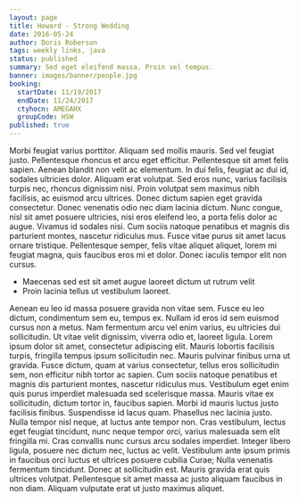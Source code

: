 ```yaml
---
layout: page
title: Howard - Strong Wedding
date: 2016-05-24
author: Doris Roberson
tags: weekly links, java
status: published
summary: Sed eget eleifend massa. Proin vel tempus.
banner: images/banner/people.jpg
booking:
  startDate: 11/19/2017
  endDate: 11/24/2017
  ctyhocn: AMEGAHX
  groupCode: HSW
published: true
---
```

Morbi feugiat varius porttitor. Aliquam sed mollis mauris. Sed vel feugiat justo. Pellentesque rhoncus et arcu eget efficitur. Pellentesque sit amet felis sapien. Aenean blandit non velit ac elementum. In dui felis, feugiat ac dui id, sodales ultricies dolor. Aliquam erat volutpat. Sed eros nunc, varius facilisis turpis nec, rhoncus dignissim nisi. Proin volutpat sem maximus nibh facilisis, ac euismod arcu ultrices. Donec dictum sapien eget gravida consectetur.
Donec venenatis odio nec diam lacinia dictum. Nunc congue, nisl sit amet posuere ultricies, nisi eros eleifend leo, a porta felis dolor ac augue. Vivamus id sodales nisi. Cum sociis natoque penatibus et magnis dis parturient montes, nascetur ridiculus mus. Fusce vitae purus sit amet lacus ornare tristique. Pellentesque semper, felis vitae aliquet aliquet, lorem mi feugiat magna, quis faucibus eros mi et dolor. Donec iaculis tempor elit non cursus.

* Maecenas sed est sit amet augue laoreet dictum ut rutrum velit
* Proin lacinia tellus ut vestibulum laoreet.

Aenean eu leo id massa posuere gravida non vitae sem. Fusce eu leo dictum, condimentum sem eu, tempus ex. Nullam id eros id sem euismod cursus non a metus. Nam fermentum arcu vel enim varius, eu ultricies dui sollicitudin. Ut vitae velit dignissim, viverra odio et, laoreet ligula. Lorem ipsum dolor sit amet, consectetur adipiscing elit. Mauris lobortis facilisis turpis, fringilla tempus ipsum sollicitudin nec. Mauris pulvinar finibus urna ut gravida. Fusce dictum, quam at varius consectetur, tellus eros sollicitudin sem, non efficitur nibh tortor ac sapien. Cum sociis natoque penatibus et magnis dis parturient montes, nascetur ridiculus mus. Vestibulum eget enim quis purus imperdiet malesuada sed scelerisque massa.
Mauris vitae ex sollicitudin, dictum tortor in, faucibus sapien. Morbi id mauris luctus justo facilisis finibus. Suspendisse id lacus quam. Phasellus nec lacinia justo. Nulla tempor nisl neque, at luctus ante tempor non. Cras vestibulum, lectus eget feugiat tincidunt, nunc neque tempor orci, varius malesuada sem elit fringilla mi. Cras convallis nunc cursus arcu sodales imperdiet. Integer libero ligula, posuere nec dictum nec, luctus ac velit. Vestibulum ante ipsum primis in faucibus orci luctus et ultrices posuere cubilia Curae; Nulla venenatis fermentum tincidunt. Donec at sollicitudin est. Mauris gravida erat quis ultrices volutpat. Pellentesque sit amet massa ac justo aliquam faucibus in non diam. Aliquam vulputate erat ut justo maximus aliquet.
